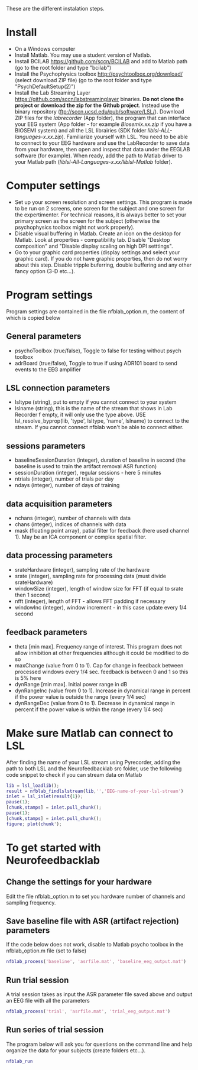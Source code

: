 These are the different instalation steps.

# Install
- On a Windows computer
- Install Matlab. You may use a student version of Matlab.
- Install BCILAB https://github.com/sccn/BCILAB and add to Matlab path (go to the root folder and type "bcilab")
- Install the Psychophysics toolbox http://psychtoolbox.org/download/ (select download ZIP file) (go to the root folder and type "PsychDefaultSetup(2)")
- Install the Lab Streaming Layer https://github.com/sccn/labstreaminglayer binaries. **Do not clone the project or download the zip for the Github project**. Instead use the binary repository (ftp://sccn.ucsd.edu/pub/software/LSL/). Download ZIP files for the *labrecorder* (App folder), the program that can interface your EEG system (App folder - for example *Biosemix.xx.zip* if you have a BIOSEMI system) and all the LSL librairies (SDK folder *liblsl-ALL-languages-x.xx.zip*). Familiarize yourself with LSL. You need to be able to connect to your EEG hardware and use the LabRecorder to save data from your hardware, then open and inspect that data under the EEGLAB software (for example). When ready, add the path to Matlab driver to your Matlab path (*liblsl-All-Languages-x.xx/liblsl-Matlab* folder).

# Computer settings
- Set up your screen resolution and screen settings. This program is made to be run on 2 screens, one screen for the subject and one screen for the expertimenter. For technical reasons, it is always better to set your primary screen as the screen for the subject (otherwise the psychophysics toolbox might not work properly).
- Disable visual buffering in Matlab. Create an icon on the desktop for Matlab. Look at properties - compatibility tab. Disable "Desktop composition" and "Disable display scaling on high DPI setttings".
- Go to your graphic card properties (display settings and select your graphic card). If you do not have graphic properties, then do not worry about this step. Disable tripple buferring, double buffering and any other fancy option (3-D etc...).

# Program settings
Program settings are contained in the file nfblab_option.m, the content of which is copied below

## General parameters
- psychoToolbox (true/false), Toggle to false for testing without psych toolbox
- adrBoard      (true/false), Toggle to true if using ADR101 board to send events to the EEG amplifier

## LSL connection parameters
- lsltype (string), put to empty if you cannot connect to your system
- lslname (string), this is the name of the stream that shows in Lab Recorder f empty, it will only use the type above. USE lsl_resolve_byprop(lib, 'type', lsltype, 'name', lslname) to connect to the stream. If you cannot connect nfblab won't be able to connect either.

## sessions parameters
- baselineSessionDuration (integer), duration of baseline in second (the baseline is used to train the artifact removal ASR function)
- sessionDuration (integer), regular sessions - here 5 minutes
- ntrials (integer), number of trials per day
- ndays   (integer), number of days of training
              
## data acquisition parameters
- nchans  (integer), number of channels with data
- chans   (integer), indices of channels with data
- mask    (floating point array), patial filter for feedback (here used channel 1). May be an ICA component or complex spatial filter.

## data processing parameters
- srateHardware (integer), sampling rate of the hardware
- srate         (integer), sampling rate for processing data (must divide srateHardware)
- windowSize (integer), length of window size for FFT (if equal to srate then 1 second)
- nfft       (integer), length of FFT - allows FFT padding if necessary
- windowInc  (integer), window increment - in this case update every 1/4 second

## feedback parameters
- theta   [min max]. Frequency range of interest. This program does not allow inhibition at other frequencies although it could be modified to do so
- maxChange  (value from 0 to 1). Cap for change in feedback between processed windows every 1/4 sec. feedback is between 0 and 1 so this is 5% here
- dynRange     [min max]. Initial power range in dB
- dynRangeInc  (value from 0 to 1). Increase in dynamical range in percent if the power value is outside the range (every 1/4 sec)
- dynRangeDec  (value from 0 to 1). Decrease in dynamical range in percent if the power value is within the range (every 1/4 sec)
                            
# Make sure Matlab can connect to LSL
After finding the name of your LSL stream using Pyrecorder, adding the path to both LSL and the Neurofeedbacklab src folder, use the following code snippet to check if you can stream data on Matlab

```Matlab
lib = lsl_loadlib();
result = nfblab_findlslstream(lib,'','EEG-name-of-your-lsl-stream')
inlet = lsl_inlet(result{1});
pause(1);
[chunk,stamps] = inlet.pull_chunk();
pause(1);
[chunk,stamps] = inlet.pull_chunk();
figure; plot(chunk');
```

# To get started with Neurofeedbacklab

## Change the settings for your hardware
Edit the file nfblab_option.m to set you hardware number of channels and sampling frequency.

## Save baseline file with ASR (artifact rejection) parameters
If the code below does not work, disable to Matlab psycho toolbox in the nfblab_option.m file (set to false) 

```Matlab
nfblab_process('baseline', 'asrfile.mat', 'baseline_eeg_output.mat')
```

## Run trial session
A trial session takes as input the ASR parameter file saved above and output an EEG file with all the parameters

```Matlab
nfblab_process('trial', 'asrfile.mat', 'trial_eeg_output.mat')
```

## Run series of trial session
The program below will ask you for questions on the command line and help organize the data for your subjects (create folders etc...). 

```Matlab
nfblab_run
```
